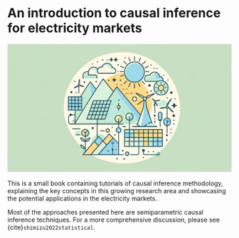 # An introduction to causal inference for electricity markets

![Image generated by DALL·E 2 (OpenAI)](background.png)

This is a small book containing tutorials of causal inference methodology, explaining the key concepts in this growing research area and showcasing the potential applications in the electricity markets.

Most of the approaches presented here are semiparametric causal inference techniques. For a more comprehensive discussion, please see {cite}`shimizu2022statistical`.
